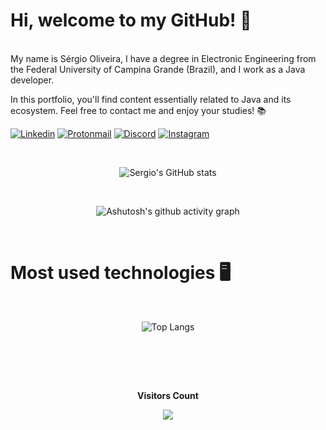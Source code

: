 # Hi, welcome to my GitHub!  👋
<br /> <!-- Adicione uma tag <br> para criar uma quebra de linha -->
My name is Sérgio Oliveira, I have a degree in Electronic Engineering from the Federal University of Campina Grande (Brazil), and I work as a Java developer.

In this portfolio, you'll find content essentially related to Java and its ecosystem. Feel free to contact me and enjoy your studies! 📚

[![Linkedin](https://img.shields.io/badge/LinkedIn-0077B5?style=for-the-badge&logo=linkedin&logoColor=white)](https://www.linkedin.com/in/sergiordob/)
[![Protonmail](https://img.shields.io/badge/ProtonMail-8B89CC?style=for-the-badge&logo=protonmail&logoColor=white)](mailto:sergiordob@protonmail.com)
[![Discord](https://img.shields.io/badge/Discord-7289DA?style=for-the-badge&logo=discord&logoColor=white)]([sergiordob@protonmail.com](https://discord.com/users/8052))
[![Instagram](https://img.shields.io/badge/Instagram-E4405F?style=for-the-badge&logo=instagram&logoColor=white)](https://www.instagram.com/sergiordob/)




<br /> <!-- Adicione uma tag <br> para criar uma quebra de linha -->

<div align="center">
  <img src="https://github-readme-stats.vercel.app/api?username=sergiordob&show_icons=true&theme=dark" alt="Sergio's GitHub stats" />
</div>

<br /> <!-- Adicione uma tag <br> para criar uma quebra de linha -->

<div align="center">
  <img src="https://github-readme-activity-graph.vercel.app/graph?username=sergiordob&bg_color=0d1117&color=fafffd&line=1bcc7c&point=1bcc7c&area=false&hide_border=false" alt="Ashutosh's github activity graph" />
</div>

<!--
![Sergios's GitHub stats](https://github-readme-stats.vercel.app/api?username=sergiordob&show_icons=true&theme=dark)
[![Ashutosh's github activity graph](https://github-readme-activity-graph.vercel.app/graph?username=sergiordob&bg_color=0d1117&color=fafffd&line=1bcc7c&point=1bcc7c&area=false&hide_border=false)](https://github.com/ashutosh00710/github-readme-activity-graph)
-->

<br /> <!-- Adicione uma tag <br> para criar uma quebra de linha -->

# Most used technologies 🖥️
<br /> <!-- Adicione uma tag <br> para criar uma quebra de linha -->
<div align="center">
  <img src="https://github-readme-stats.vercel.app/api/top-langs/?username=sergiordob&theme=dark" alt="Top Langs" />
</div>

<!--![Top Langs](https://github-readme-stats.vercel.app/api/top-langs/?username=sergiordob&theme=dark)-->
<br /> <!-- Adicione uma tag <br> para criar uma quebra de linha -->
<br /> <!-- Adicione uma tag <br> para criar uma quebra de linha -->

<div align="center">
<br><p align="centre"><b>Visitors Count</b></p>  
<p align="center"><img align="center" src="https://profile-counter.glitch.me/{sergiordob}/count.svg" /></p> 
<br></div>




